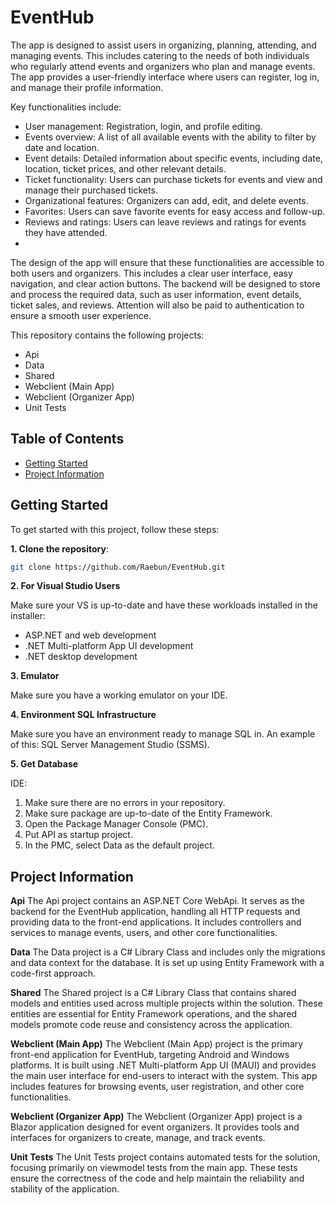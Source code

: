 # EventHub

The app is designed to assist users in organizing, planning, attending, and managing events. This includes catering to the needs of both individuals who regularly attend events and organizers who plan and manage events. The app provides a user-friendly interface where users can register, log in, and manage their profile information.

Key functionalities include:

-	User management: Registration, login, and profile editing.
-	Events overview: A list of all available events with the ability to filter by date and location.
-	Event details: Detailed information about specific events, including date, location, ticket prices, and other relevant details.
-	Ticket functionality: Users can purchase tickets for events and view and manage their purchased tickets.
-	Organizational features: Organizers can add, edit, and delete events.
-	Favorites: Users can save favorite events for easy access and follow-up.
-	Reviews and ratings: Users can leave reviews and ratings for events they have attended.
-	
The design of the app will ensure that these functionalities are accessible to both users and organizers. This includes a clear user interface, easy navigation, and clear action buttons. The backend will be designed to store and process the required data, such as user information, event details, ticket sales, and reviews. Attention will also be paid to authentication to ensure a smooth user experience.


This repository contains the following projects:

- Api
- Data
- Shared
- Webclient (Main App)
- Webclient (Organizer App)
- Unit Tests

## Table of Contents
- [Getting Started](#getting-started)
- [Project Information](#project-information)

## Getting Started

To get started with this project, follow these steps:

**1. Clone the repository**: 
   ```bash
   git clone https://github.com/Raebun/EventHub.git
   ```
**2. For Visual Studio Users**

Make sure your VS is up-to-date and have these workloads installed in the installer:
- ASP.NET and web development
- .NET Multi-platform App UI development
- .NET desktop development

**3. Emulator**

Make sure you have a working emulator on your IDE.

**4. Environment SQL Infrastructure**

Make sure you have an environment ready to manage SQL in. 
An example of this: SQL Server Management Studio (SSMS).

**5. Get Database**

IDE:
1. Make sure there are no errors in your repository.
2. Make sure package are up-to-date of the Entity Framework.
3. Open the Package Manager Console (PMC).
4. Put API as startup project.
5. In the PMC, select Data as the default project.

## Project Information
**Api**
The Api project contains an ASP.NET Core WebApi. It serves as the backend for the EventHub application, handling all HTTP requests and providing data to the front-end applications. It includes controllers and services to manage events, users, and other core functionalities.

**Data**
The Data project is a C# Library Class and includes only the migrations and data context for the database. It is set up using Entity Framework with a code-first approach.

**Shared**
The Shared project is a C# Library Class that contains shared models and entities used across multiple projects within the solution. These entities are essential for Entity Framework operations, and the shared models promote code reuse and consistency across the application.

**Webclient (Main App)**
The Webclient (Main App) project is the primary front-end application for EventHub, targeting Android and Windows platforms. It is built using .NET Multi-platform App UI (MAUI) and provides the main user interface for end-users to interact with the system. This app includes features for browsing events, user registration, and other core functionalities.

**Webclient (Organizer App)**
The Webclient (Organizer App) project is a Blazor application designed for event organizers. It provides tools and interfaces for organizers to create, manage, and track events.

**Unit Tests**
The Unit Tests project contains automated tests for the solution, focusing primarily on viewmodel tests from the main app. These tests ensure the correctness of the code and help maintain the reliability and stability of the application.

